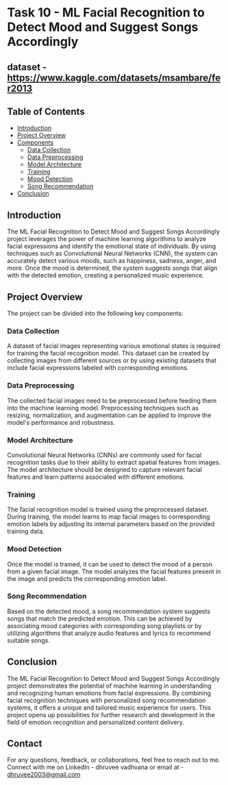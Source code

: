 
# Task 10 - ML Facial Recognition to Detect Mood and Suggest Songs Accordingly

## dataset - https://www.kaggle.com/datasets/msambare/fer2013

## Table of Contents

- [Introduction](#introduction)
- [Project Overview](#project-overview)
- [Components](#components)
  - [Data Collection](#data-collection)
  - [Data Preprocessing](#data-preprocessing)
  - [Model Architecture](#model-architecture)
  - [Training](#training)
  - [Mood Detection](#mood-detection)
  - [Song Recommendation](#song-recommendation)
- [Conclusion](#conclusion)

## Introduction

The ML Facial Recognition to Detect Mood and Suggest Songs Accordingly project leverages the power of machine learning algorithms to analyze facial expressions and identify the emotional state of individuals. By using techniques such as Convolutional Neural Networks (CNN), the system can accurately detect various moods, such as happiness, sadness, anger, and more. Once the mood is determined, the system suggests songs that align with the detected emotion, creating a personalized music experience.

## Project Overview

The project can be divided into the following key components:

### Data Collection

A dataset of facial images representing various emotional states is required for training the facial recognition model. This dataset can be created by collecting images from different sources or by using existing datasets that include facial expressions labeled with corresponding emotions.

### Data Preprocessing

The collected facial images need to be preprocessed before feeding them into the machine learning model. Preprocessing techniques such as resizing, normalization, and augmentation can be applied to improve the model's performance and robustness.

### Model Architecture

Convolutional Neural Networks (CNNs) are commonly used for facial recognition tasks due to their ability to extract spatial features from images. The model architecture should be designed to capture relevant facial features and learn patterns associated with different emotions.

### Training

The facial recognition model is trained using the preprocessed dataset. During training, the model learns to map facial images to corresponding emotion labels by adjusting its internal parameters based on the provided training data.

### Mood Detection

Once the model is trained, it can be used to detect the mood of a person from a given facial image. The model analyzes the facial features present in the image and predicts the corresponding emotion label.

### Song Recommendation

Based on the detected mood, a song recommendation system suggests songs that match the predicted emotion. This can be achieved by associating mood categories with corresponding song playlists or by utilizing algorithms that analyze audio features and lyrics to recommend suitable songs.

## Conclusion

The ML Facial Recognition to Detect Mood and Suggest Songs Accordingly project demonstrates the potential of machine learning in understanding and recognizing human emotions from facial expressions. By combining facial recognition techniques with personalized song recommendation systems, it offers a unique and tailored music experience for users. This project opens up possibilities for further research and development in the field of emotion recognition and personalized content delivery.



## Contact
For any questions, feedback, or collaborations, feel free to reach out to me. Connect with me on LinkedIn - dhruvee vadhvana or email at - dhruvee2003@gmail.com 
